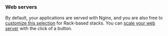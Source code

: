 <!-- usedin: [ _legacy_docker/getting-started] - post: -->


### Web servers

By default, your applications are served with Nginx, and you are also free to [customize this selection](/web-server/custom-web-servers) for Rack-based stacks. You can [scale your web server](/managing-your-stack/scaling) with the click of a button.

